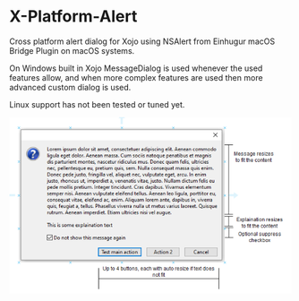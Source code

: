 # X-Platform-Alert
Cross platform alert dialog for Xojo using NSAlert from Einhugur macOS Bridge Plugin on macOS systems.

On Windows built in Xojo MessageDialog is used whenever the used features allow, and when more complex features 
are used then more advanced custom dialog is used.

Linux support has not been tested or tuned yet.

![GitHub Logo](/images/CrossPlatformAlert.PNG)
